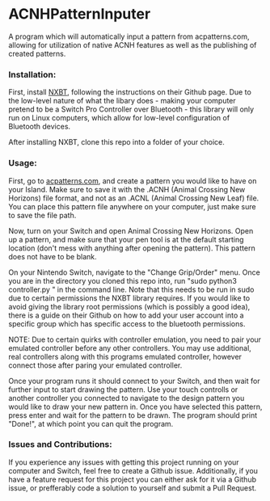 # ACNHPatternInputer
A program which will automatically input a pattern from acpatterns.com, allowing for utilization of native ACNH features as well as the publishing of created patterns.

### Installation:
First, install [NXBT](https://github.com/Brikwerk/nxbt), following the instructions on their Github page. Due to the low-level nature of what the libary does - making your computer pretend to be a Switch Pro Controller over Bluetooth - this library will only run on Linux computers, which allow for low-level configuration of Bluetooth devices. 

After installing NXBT, clone this repo into a folder of your choice.

### Usage:
First, go to [acpatterns.com](acpatterns.com), and create a pattern you would like to have on your Island. Make sure to save it with the .ACNH (Animal Crossing New Horizons) file format, and not as an .ACNL (Animal Crossing New Leaf) file. You can place this pattern file anywhere on your computer, just make sure to save the file path.

Now, turn on your Switch and open Animal Crossing New Horizons. Open up a pattern, and make sure that your pen tool is at the default starting location (don't mess with anything after opening the pattern). This pattern does not have to be blank.

On your Nintendo Switch, navigate to the "Change Grip/Order" menu. Once you are in the directory you cloned this repo into, run "sudo python3 controller.py <path to pattern file>" in the command line. Note that this needs to be run in sudo due to certain permissions the NXBT library requires. If you would like to avoid giving the library root permissions (which is possibly a good idea), there is a guide on their Github on how to add your user account into a specific group which has specific access to the bluetooth permissions.
  
NOTE: Due to certain quirks with controller emulation, you need to pair your emulated controller before any other controllers. You may use additional, real controllers along with this programs emulated controller, however connect those after paring your emulated controller.
  
Once your program runs it should connect to your Switch, and then wait for further input to start drawing the pattern. Use your touch controlls or another controller you connected to navigate to the design pattern you would like to draw your new pattern in. Once you have selected this pattern, press enter and wait for the pattern to be drawn. The program should print "Done!", at which point you can quit the program.

### Issues and Contributions:
If you experience any issues with getting this project running on your computer and Switch, feel free to create a Github issue. Additionally, if you have a feature request for this project you can either ask for it via a Github issue, or prefferably code a solution to yourself and submit a Pull Request. 
